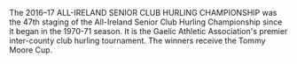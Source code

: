 The 2016–17 ALL-IRELAND SENIOR CLUB HURLING CHAMPIONSHIP was the 47th staging of the All-Ireland Senior Club Hurling Championship since it began in the 1970-71 season. It is the Gaelic Athletic Association's premier inter-county club hurling tournament. The winners receive the Tommy Moore Cup.
